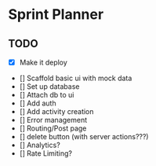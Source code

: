 # Sprint Planner

## TODO
- [x] Make it deploy
- [] Scaffold basic ui with mock data
- [] Set up database
- [] Attach db to ui
- [] Add auth
- [] Add activity creation
- [] Error management
- [] Routing/Post page
- [] delete button (with server actions???)
- [] Analytics?
- [] Rate Limiting?



